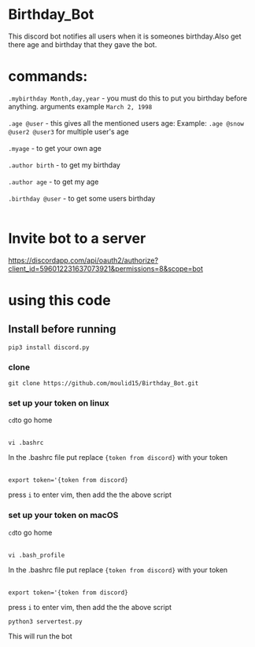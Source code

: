 # Birthday_Bot
This discord bot notifies all users when it is someones birthday.Also get there age and birthday that they gave the bot.

# commands:
`.mybirthday Month,day,year` - you must do this to put you birthday before anything. arguments example `March 2, 1998`<br /> <br />
`.age @user` - this gives all the mentioned users age: Example: `.age @snow @user2 @user3` for multiple user's age <br /> <br />
`.myage` - to get your own age <br /> <br />
`.author birth` - to get my birthday <br /> <br />
`.author age` - to get my age <br /> <br />
`.birthday @user` - to get some users birthday <br /> <br />

# Invite bot to a server
https://discordapp.com/api/oauth2/authorize?client_id=596012231637073921&permissions=8&scope=bot

# using this code

## Install before running

```
pip3 install discord.py
```

### clone <br />
```
git clone https://github.com/moulid15/Birthday_Bot.git
``` 

### set up your token on linux  <br />
`` cd ``to go home <br /> <br />
```
vi .bashrc
```

In the .bashrc file put replace `{token from discord}` with your token <br /> <br />

```
export token='{token from discord}
```
press `i` to enter vim, then add the the above script

### set up your token on macOS  <br />
`` cd ``to go home <br /> <br />
```
vi .bash_profile
```

In the .bashrc file put replace `{token from discord}` with your token <br /> <br />

```
export token='{token from discord}
```
press `i` to enter vim, then add the the above script

```
python3 servertest.py
```
This will run the bot
